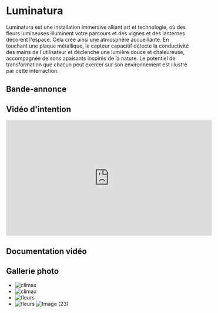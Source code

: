 # Luminatura
Luminatura est une installation immersive alliant art et technologie, où des fleurs lumineuses illuminent votre parcours et des vignes et des lanternes décorent l'espace. Cela crée ainsi une atmosphère accueillante. En touchant une plaque métallique, le capteur capacitif détecte la conductivité des mains de l'utilisateur et déclenche une lumière douce et chaleureuse, accompagnée de sons apaisants inspirés de la nature. Le potentiel de transformation que chacun peut exercer sur son environnement est illustré par cette interraction.

## Bande-annonce

## Vidéo d'intention

<iframe width="560" height="315" src="https://www.youtube.com/embed/i6xJno_NFSc" title="YouTube video player" frameborder="0" allow="accelerometer; autoplay; clipboard-write; encrypted-media; gyroscope; picture-in-picture" referrerpolicy="strict-origin-when-cross-origin" allowfullscreen></iframe>

## Documentation vidéo


## Gallerie photo

* ![climax](https://github.com/user-attachments/assets/17cf1a24-e007-466d-b529-8978157b3823)
* ![climax](https://github.com/user-attachments/assets/e61ce57b-a5ea-458e-8a04-f5a17f44908e)
* ![fleurs](https://github.com/user-attachments/assets/243a0097-5cd0-45e5-ace3-7aa7fc697e34)
* ![fleurs](https://github.com/user-attachments/assets/00827e8d-60b1-4022-bc5a-c24d3f61d378)
![Image (23)](https://github.com/user-attachments/assets/4108480e-9f8a-4c6b-8832-34868bfdefd6)



